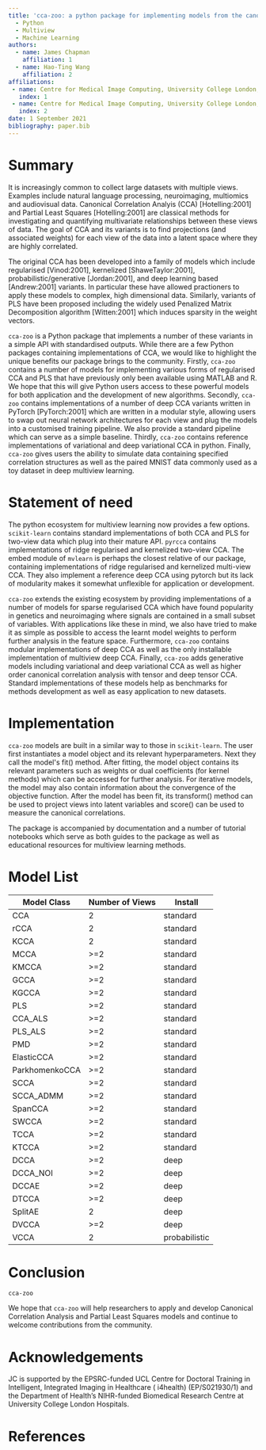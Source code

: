 ```yaml
---
title: 'cca-zoo: a python package for implementing models from the canonical correlation analysis family' tags:
  - Python
  - Multiview
  - Machine Learning
authors:
  - name: James Chapman
    affiliation: 1
  - name: Hao-Ting Wang
    affiliation: 2
affiliations:
 - name: Centre for Medical Image Computing, University College London, London, UK
   index: 1
 - name: Centre for Medical Image Computing, University College London, London, UK
   index: 2
date: 1 September 2021
bibliography: paper.bib
---
```


# Summary

It is increasingly common to collect large datasets with multiple views. Examples include natural language processing,
neuroimaging, multiomics and audiovisual data. Canonical Correlation Analyis (CCA) [Hotelling:2001]  and Partial Least
Squares [Hotelling:2001] are classical methods for investigating and quantifying multivariate relationships between
these views of data. The goal of CCA and its variants is to find projections (and associated weights) for each view of
the data into a latent space where they are highly correlated.

The original CCA has been developed into a family of models which include regularised [Vinod:2001],
kernelized [ShaweTaylor:2001], probabilistic/generative [Jordan:2001], and deep learning based [Andrew:2001]
variants. In particular these have allowed practioners to apply these models to complex, high dimensional data.
Similarly, variants of PLS have been proposed including the widely used Penalized Matrix Decomposition
algorithm [Witten:2001] which induces sparsity in the weight vectors.

`cca-zoo` is a Python package that implements a number of these variants in a simple API with standardised outputs.
While there are a few Python packages containing implementations of CCA, we would like to highlight the unique benefits
our package brings to the community. Firstly, `cca-zoo` contains a number of models for implementing various forms of
regularised CCA and PLS that have previously only been available using MATLAB and R. We hope that this will give Python
users access to these powerful models for both application and the development of new algorithms. Secondly, `cca-zoo`
contains implementations of a number of deep CCA variants written in PyTorch
[PyTorch:2001] which are written in a modular style, allowing users to swap out neural network architectures for each
view and plug the models into a customised training pipeline. We also provide a standard pipeline which can serve as a
simple baseline. Thirdly, `cca-zoo` contains reference implementations of variational and deep variational CCA in
python. Finally, `cca-zoo` gives users the ability to simulate data containing specified correlation structures as well
as the paired MNIST data commonly used as a toy dataset in deep multiview learning.

# Statement of need

The python ecosystem for multiview learning now provides a few options. `scikit-learn` contains standard implementations
of both CCA and PLS for two-view data which plug into their mature API. `pyrcca` contains implementations of ridge
regularised and kernelized two-view CCA. The embed module of `mvlearn` is perhaps the closest relative of our package,
containing implementations of ridge regularised and kernelized multi-view CCA. They also implement a reference deep CCA
using pytorch but its lack of modularity makes it somewhat unflexible for application or development.

`cca-zoo` extends the existing ecosystem by providing implementations of a number of models for sparse regularised CCA
which have found popularity in genetics and neuroimaging where signals are contained in a small subset of variables.
With applications like these in mind, we also have tried to make it as simple as possible to access the learnt model
weights to perform further analysis in the feature space. Furthermore, `cca-zoo` contains modular implementations of
deep CCA as well as the only installable implementation of multiview deep CCA. Finally, `cca-zoo` adds generative models
including variational and deep variational CCA as well as higher order canonical correlation analysis with tensor and
deep tensor CCA. Standard implementations of these models help as benchmarks for methods development as well as easy
application to new datasets.

# Implementation

`cca-zoo` models are built in a similar way to those in `scikit-learn`. The user first instantiates a model object and
its relevant hyperparameters. Next they call the model's fit() method. After fitting, the model object contains its
relevant parameters such as weights or dual coefficients (for kernel methods) which can be accessed for further
analysis. For iterative models, the model may also contain information about the convergence of the objective function.
After the model has been fit, its transform() method can be used to project views into latent variables and score() can
be used to measure the canonical correlations.

The package is accompanied by documentation and a number of tutorial notebooks which serve as both guides to the package
as well as educational resources for multiview learning methods.

# Model List

| Model Class | Number of Views | Install |
| -------- | -------- | ------ |
| CCA   | 2   | standard |
| rCCA   | 2   | standard |
| KCCA   | 2   | standard |
| MCCA   | \>=2   | standard |
| KMCCA   | \>=2   | standard |
| GCCA   | \>=2   | standard |
| KGCCA   | \>=2   | standard |
| PLS   | \>=2   | standard |
| CCA_ALS   | \>=2   | standard |
| PLS_ALS   | \>=2   | standard |
| PMD   | \>=2   | standard |
| ElasticCCA   | \>=2   | standard |
| ParkhomenkoCCA   | \>=2   | standard |
| SCCA   | \>=2   | standard |
| SCCA_ADMM   | \>=2   | standard |
| SpanCCA   | \>=2   | standard |
| SWCCA   | \>=2   | standard |
| TCCA   | \>=2   | standard |
| KTCCA   | \>=2   | standard |
| DCCA   | \>=2   | deep |
| DCCA_NOI   | \>=2   | deep |
| DCCAE   | \>=2   | deep |
| DTCCA   | \>=2   | deep |
| SplitAE   | 2   | deep |
| DVCCA   | \>=2   | deep |
| VCCA   | 2   | probabilistic |

# Conclusion

`cca-zoo`

We hope that `cca-zoo` will help researchers to apply and develop Canonical Correlation Analysis and Partial Least
Squares models and continue to welcome contributions from the community.

# Acknowledgements

JC is supported by the EPSRC-funded UCL Centre for Doctoral Training in Intelligent, Integrated Imaging in Healthcare (
i4health) (EP/S021930/1) and the Department of Health’s NIHR-funded Biomedical Research Centre at University College
London Hospitals.

# References
